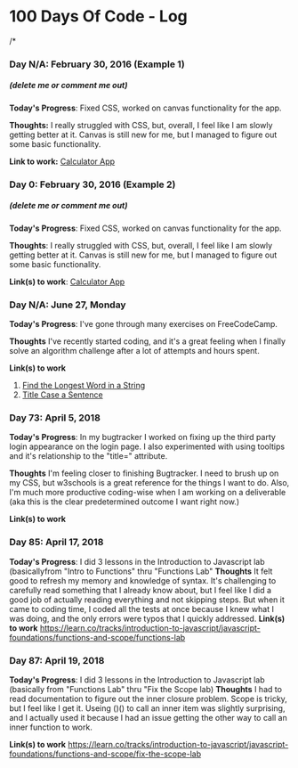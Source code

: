 # 100 Days Of Code - Log
/*
### Day N/A: February 30, 2016 (Example 1)
##### (delete me or comment me out)

**Today's Progress**: Fixed CSS, worked on canvas functionality for the app.

**Thoughts:** I really struggled with CSS, but, overall, I feel like I am slowly getting better at it. Canvas is still new for me, but I managed to figure out some basic functionality.

**Link to work:** [Calculator App](http://www.example.com)

### Day 0: February 30, 2016 (Example 2)
##### (delete me or comment me out)

**Today's Progress**: Fixed CSS, worked on canvas functionality for the app.

**Thoughts**: I really struggled with CSS, but, overall, I feel like I am slowly getting better at it. Canvas is still new for me, but I managed to figure out some basic functionality.

**Link(s) to work**: [Calculator App](http://www.example.com)


### Day N/A: June 27, Monday

**Today's Progress**: I've gone through many exercises on FreeCodeCamp.

**Thoughts** I've recently started coding, and it's a great feeling when I finally solve an algorithm challenge after a lot of attempts and hours spent.

**Link(s) to work**
1. [Find the Longest Word in a String](https://www.freecodecamp.com/challenges/find-the-longest-word-in-a-string)
2. [Title Case a Sentence](https://www.freecodecamp.com/challenges/title-case-a-sentence)




### Day 73: April 5, 2018

**Today's Progress**: In my bugtracker I worked on fixing up the third party login appearance on the login page. I also experimented with using tooltips and it's relationship to the "title=" attribute.

**Thoughts** I'm feeling closer to finishing Bugtracker. I need to brush up on my CSS, but w3schools is a great reference for the things I want to do. Also, I'm much more productive coding-wise when I am working on a deliverable (aka this is the clear predetermined outcome I want right now.)

**Link(s) to work**


### Day 85: April 17, 2018

**Today's Progress**: 
I did 3 lessons in the Introduction to Javascript lab (basicallyfrom "Intro to Functions" thru "Functions Lab"
**Thoughts** 
It felt good to refresh my memory and knowledge of syntax. It's challenging to carefully read something that I already know about, but I feel like I did a good job of actually reading everything and not skipping steps. But when it came to coding time, I coded all the tests at once because I knew what I was doing, and the only errors were typos that I quickly addressed.
**Link(s) to work**
https://learn.co/tracks/introduction-to-javascript/javascript-foundations/functions-and-scope/functions-lab

### Day 87: April 19, 2018

**Today's Progress**: 
I did 3 lessons in the Introduction to Javascript lab (basically from "Functions Lab" thru "Fix the Scope lab)
**Thoughts** 
I had to read documentation to figure out the inner closure problem. Scope is tricky, but I feel like I get it. Useing ()() to call an inner item was slightly surprising, and I actually used it because I had an issue getting the other way to call an inner function to work.

**Link(s) to work**
https://learn.co/tracks/introduction-to-javascript/javascript-foundations/functions-and-scope/fix-the-scope-lab
